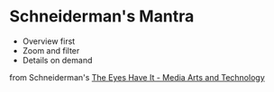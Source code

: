 # Schneiderman's Mantra

 * Overview first
 * Zoom and filter
 * Details on demand

from Schneiderman's [The Eyes Have It - Media Arts and Technology](http://www.mat.ucsb.edu/~g.legrady/academic/courses/11w259/schneiderman.pdf)
